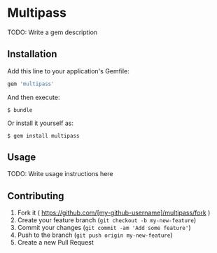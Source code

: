 # Multipass

TODO: Write a gem description

## Installation

Add this line to your application's Gemfile:

```ruby
gem 'multipass'
```

And then execute:

    $ bundle

Or install it yourself as:

    $ gem install multipass

## Usage

TODO: Write usage instructions here

## Contributing

1. Fork it ( https://github.com/[my-github-username]/multipass/fork )
2. Create your feature branch (`git checkout -b my-new-feature`)
3. Commit your changes (`git commit -am 'Add some feature'`)
4. Push to the branch (`git push origin my-new-feature`)
5. Create a new Pull Request
